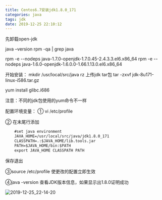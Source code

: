 ```yaml
---
title: Centos6.7安装jdk1.8.0_171
categories: java
tags: jdk
date: 2019-12-25 22:10:12
---
```


先卸载open-jdk

java –version
rpm -qa | grep java

rpm -e --nodeps java-1.7.0-openjdk-1.7.0.45-2.4.3.3.el6.x86_64
rpm -e --nodeps java-1.6.0-openjdk-1.6.0.0-1.66.1.13.0.el6.x86_64

开始安装：
mkdir /usr/local/src/java
rz 上传jdk tar包
tar -zxvf jdk-8u171-linux-i586.tar.gz

yum install glibc.i686

注意：不同的jdk包使用的yum命令不一样

配置环境变量：
① vi /etc/profile

② 在末尾行添加
```txt
	#set java environment
	JAVA_HOME=/usr/local/src/java/jdk1.8.0_171
	CLASSPATH=.:$JAVA_HOME/lib.tools.jar
	PATH=$JAVA_HOME/bin:$PATH
	export JAVA_HOME CLASSPATH PATH
```
保存退出

③source /etc/profile  使更改的配置立即生效

④java -version  查看JDK版本信息，如果显示出1.8.0证明成功

![2019-12-25_22-14-20](https://s2.ax1x.com/2019/12/25/lFXBtK.png)


